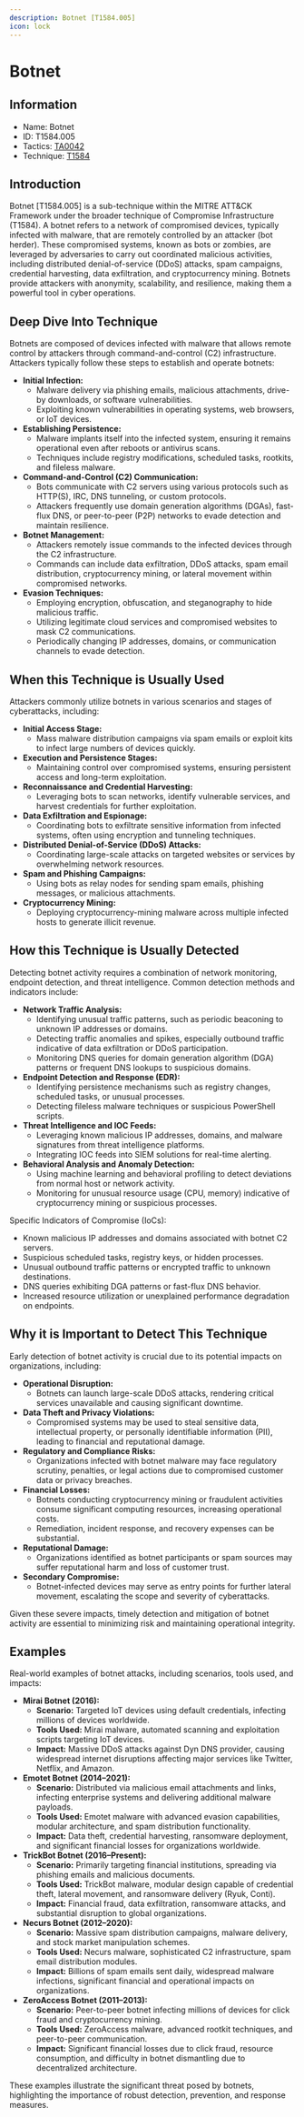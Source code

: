 ```yaml
---
description: Botnet [T1584.005]
icon: lock
---
```


# Botnet

## Information

* Name: Botnet
* ID: T1584.005
* Tactics: [TA0042](../)
* Technique: [T1584](./)

## Introduction

Botnet \[T1584.005] is a sub-technique within the MITRE ATT\&CK Framework under the broader technique of Compromise Infrastructure (T1584). A botnet refers to a network of compromised devices, typically infected with malware, that are remotely controlled by an attacker (bot herder). These compromised systems, known as bots or zombies, are leveraged by adversaries to carry out coordinated malicious activities, including distributed denial-of-service (DDoS) attacks, spam campaigns, credential harvesting, data exfiltration, and cryptocurrency mining. Botnets provide attackers with anonymity, scalability, and resilience, making them a powerful tool in cyber operations.

## Deep Dive Into Technique

Botnets are composed of devices infected with malware that allows remote control by attackers through command-and-control (C2) infrastructure. Attackers typically follow these steps to establish and operate botnets:

* **Initial Infection:**
  * Malware delivery via phishing emails, malicious attachments, drive-by downloads, or software vulnerabilities.
  * Exploiting known vulnerabilities in operating systems, web browsers, or IoT devices.
* **Establishing Persistence:**
  * Malware implants itself into the infected system, ensuring it remains operational even after reboots or antivirus scans.
  * Techniques include registry modifications, scheduled tasks, rootkits, and fileless malware.
* **Command-and-Control (C2) Communication:**
  * Bots communicate with C2 servers using various protocols such as HTTP(S), IRC, DNS tunneling, or custom protocols.
  * Attackers frequently use domain generation algorithms (DGAs), fast-flux DNS, or peer-to-peer (P2P) networks to evade detection and maintain resilience.
* **Botnet Management:**
  * Attackers remotely issue commands to the infected devices through the C2 infrastructure.
  * Commands can include data exfiltration, DDoS attacks, spam email distribution, cryptocurrency mining, or lateral movement within compromised networks.
* **Evasion Techniques:**
  * Employing encryption, obfuscation, and steganography to hide malicious traffic.
  * Utilizing legitimate cloud services and compromised websites to mask C2 communications.
  * Periodically changing IP addresses, domains, or communication channels to evade detection.

## When this Technique is Usually Used

Attackers commonly utilize botnets in various scenarios and stages of cyberattacks, including:

* **Initial Access Stage:**
  * Mass malware distribution campaigns via spam emails or exploit kits to infect large numbers of devices quickly.
* **Execution and Persistence Stages:**
  * Maintaining control over compromised systems, ensuring persistent access and long-term exploitation.
* **Reconnaissance and Credential Harvesting:**
  * Leveraging bots to scan networks, identify vulnerable services, and harvest credentials for further exploitation.
* **Data Exfiltration and Espionage:**
  * Coordinating bots to exfiltrate sensitive information from infected systems, often using encryption and tunneling techniques.
* **Distributed Denial-of-Service (DDoS) Attacks:**
  * Coordinating large-scale attacks on targeted websites or services by overwhelming network resources.
* **Spam and Phishing Campaigns:**
  * Using bots as relay nodes for sending spam emails, phishing messages, or malicious attachments.
* **Cryptocurrency Mining:**
  * Deploying cryptocurrency-mining malware across multiple infected hosts to generate illicit revenue.

## How this Technique is Usually Detected

Detecting botnet activity requires a combination of network monitoring, endpoint detection, and threat intelligence. Common detection methods and indicators include:

* **Network Traffic Analysis:**
  * Identifying unusual traffic patterns, such as periodic beaconing to unknown IP addresses or domains.
  * Detecting traffic anomalies and spikes, especially outbound traffic indicative of data exfiltration or DDoS participation.
  * Monitoring DNS queries for domain generation algorithm (DGA) patterns or frequent DNS lookups to suspicious domains.
* **Endpoint Detection and Response (EDR):**
  * Identifying persistence mechanisms such as registry changes, scheduled tasks, or unusual processes.
  * Detecting fileless malware techniques or suspicious PowerShell scripts.
* **Threat Intelligence and IOC Feeds:**
  * Leveraging known malicious IP addresses, domains, and malware signatures from threat intelligence platforms.
  * Integrating IOC feeds into SIEM solutions for real-time alerting.
* **Behavioral Analysis and Anomaly Detection:**
  * Using machine learning and behavioral profiling to detect deviations from normal host or network activity.
  * Monitoring for unusual resource usage (CPU, memory) indicative of cryptocurrency mining or suspicious processes.

Specific Indicators of Compromise (IoCs):

* Known malicious IP addresses and domains associated with botnet C2 servers.
* Suspicious scheduled tasks, registry keys, or hidden processes.
* Unusual outbound traffic patterns or encrypted traffic to unknown destinations.
* DNS queries exhibiting DGA patterns or fast-flux DNS behavior.
* Increased resource utilization or unexplained performance degradation on endpoints.

## Why it is Important to Detect This Technique

Early detection of botnet activity is crucial due to its potential impacts on organizations, including:

* **Operational Disruption:**
  * Botnets can launch large-scale DDoS attacks, rendering critical services unavailable and causing significant downtime.
* **Data Theft and Privacy Violations:**
  * Compromised systems may be used to steal sensitive data, intellectual property, or personally identifiable information (PII), leading to financial and reputational damage.
* **Regulatory and Compliance Risks:**
  * Organizations infected with botnet malware may face regulatory scrutiny, penalties, or legal actions due to compromised customer data or privacy breaches.
* **Financial Losses:**
  * Botnets conducting cryptocurrency mining or fraudulent activities consume significant computing resources, increasing operational costs.
  * Remediation, incident response, and recovery expenses can be substantial.
* **Reputational Damage:**
  * Organizations identified as botnet participants or spam sources may suffer reputational harm and loss of customer trust.
* **Secondary Compromise:**
  * Botnet-infected devices may serve as entry points for further lateral movement, escalating the scope and severity of cyberattacks.

Given these severe impacts, timely detection and mitigation of botnet activity are essential to minimizing risk and maintaining operational integrity.

## Examples

Real-world examples of botnet attacks, including scenarios, tools used, and impacts:

* **Mirai Botnet (2016):**
  * **Scenario:** Targeted IoT devices using default credentials, infecting millions of devices worldwide.
  * **Tools Used:** Mirai malware, automated scanning and exploitation scripts targeting IoT devices.
  * **Impact:** Massive DDoS attacks against Dyn DNS provider, causing widespread internet disruptions affecting major services like Twitter, Netflix, and Amazon.
* **Emotet Botnet (2014–2021):**
  * **Scenario:** Distributed via malicious email attachments and links, infecting enterprise systems and delivering additional malware payloads.
  * **Tools Used:** Emotet malware with advanced evasion capabilities, modular architecture, and spam distribution functionality.
  * **Impact:** Data theft, credential harvesting, ransomware deployment, and significant financial losses for organizations worldwide.
* **TrickBot Botnet (2016–Present):**
  * **Scenario:** Primarily targeting financial institutions, spreading via phishing emails and malicious documents.
  * **Tools Used:** TrickBot malware, modular design capable of credential theft, lateral movement, and ransomware delivery (Ryuk, Conti).
  * **Impact:** Financial fraud, data exfiltration, ransomware attacks, and substantial disruption to global organizations.
* **Necurs Botnet (2012–2020):**
  * **Scenario:** Massive spam distribution campaigns, malware delivery, and stock market manipulation schemes.
  * **Tools Used:** Necurs malware, sophisticated C2 infrastructure, spam email distribution modules.
  * **Impact:** Billions of spam emails sent daily, widespread malware infections, significant financial and operational impacts on organizations.
* **ZeroAccess Botnet (2011–2013):**
  * **Scenario:** Peer-to-peer botnet infecting millions of devices for click fraud and cryptocurrency mining.
  * **Tools Used:** ZeroAccess malware, advanced rootkit techniques, and peer-to-peer communication.
  * **Impact:** Significant financial losses due to click fraud, resource consumption, and difficulty in botnet dismantling due to decentralized architecture.

These examples illustrate the significant threat posed by botnets, highlighting the importance of robust detection, prevention, and response measures.
